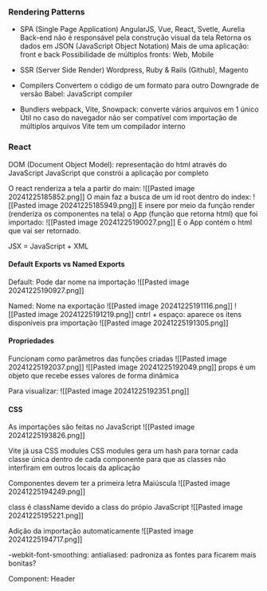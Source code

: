 ### Rendering Patterns

- SPA (Single Page Application)
	AngularJS, Vue, React, Svetle, Aurelia
	Back-end não é responsável pela construção visual da tela
	Retorna os dados em JSON (JavaScript Object Notation)
	Mais de uma aplicação: front e back
	Possibilidade de múltiplos fronts: Web, Mobile

- SSR (Server Side Render)
	Wordpress, Ruby & Rails (Github), Magento 

- Compilers
	Convertem o código de um formato para outro
	Downgrade de versão
	Babel: JavaScript compiler

- Bundlers
	webpack, Vite, Snowpack: converte vários arquivos em 1 único
	Útil no caso do navegador não ser compatível com importação de múltiplos arquivos
	Vite tem um compilador interno

### React

DOM (Document Object Model): representação do html através do JavaScript
JavaScript que constrói a aplicação por completo

O react renderiza a tela a partir do main:
![[Pasted image 20241225185852.png]]
O main faz a busca de um id root dentro do index:
![[Pasted image 20241225185949.png]]
E insere por meio da função render (renderiza os componentes na tela) o App (função que retorna html) que foi importado:
![[Pasted image 20241225190027.png]]
E o App contém o html que vai ser retornado.

JSX = JavaScript + XML
#### Default Exports vs Named Exports

Default: Pode dar nome na importação
![[Pasted image 20241225190927.png]]

Named: Nome na exportação
![[Pasted image 20241225191116.png]]
![[Pasted image 20241225191219.png]]
cntrl + espaço: aparece os itens disponíveis pra importação
![[Pasted image 20241225191305.png]]

#### Propriedades
Funcionam como parâmetros das funções criadas 
![[Pasted image 20241225192037.png]]
![[Pasted image 20241225192049.png]]
props é um objeto que recebe esses valores de forma dinâmica

Para visualizar:
![[Pasted image 20241225192351.png]]

#### CSS
As importações são feitas no JavaScript
![[Pasted image 20241225193826.png]]

Vite já usa CSS modules
CSS modules gera um hash para tornar cada classe única dentro de cada componente para que as classes não interfiram em outros locais da aplicação

Componentes devem ter a primeira letra Maiúscula 
![[Pasted image 20241225194249.png]]

class é className devido a class do própio JavaScript
![[Pasted image 20241225195221.png]]

Adição da importação automaticamente 
![[Pasted image 20241225194717.png]]

-webkit-font-smoothing: antialiased: padroniza as fontes para ficarem mais bonitas?

Component: Header


